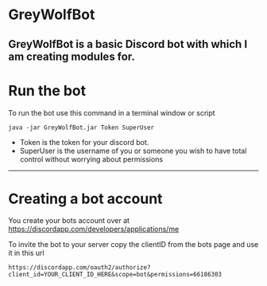 # GreyWolfBot
GreyWolfBot is a basic Discord bot with which I am creating modules for.
---
# Run the bot
To run the bot use this command in a terminal window or script
```
java -jar GreyWolfBot.jar Token SuperUser
```
* Token is the token for your discord bot.
* SuperUser is the username of you or someone you wish to have total control without worrying about permissions
---
# Creating a bot account
You create your bots account over at https://discordapp.com/developers/applications/me

To invite the bot to your server copy the clientID from the bots page and use it in this url
```
https://discordapp.com/oauth2/authorize?client_id=YOUR_CLIENT_ID_HERE&scope=bot&permissions=66186303
```